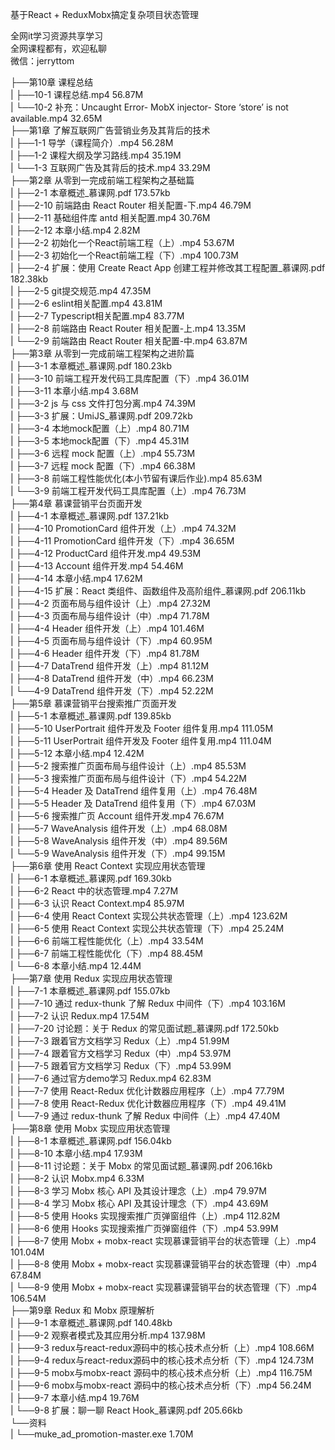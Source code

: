 基于React + ReduxMobx搞定复杂项目状态管理

全网it学习资源共享学习<br>全网课程都有，欢迎私聊<br>微信：jerryttom<br>

├──第10章 课程总结<br> | ├──10-1 课程总结.mp4 56.87M<br> | └──10-2 补充：Uncaught Error- MobX injector- Store ‘store’ is not available.mp4 32.65M<br> ├──第1章 了解互联网广告营销业务及其背后的技术<br> | ├──1-1 导学（课程简介）.mp4 56.28M<br> | ├──1-2 课程大纲及学习路线.mp4 35.19M<br> | └──1-3 互联网广告及其背后的技术.mp4 33.29M<br> ├──第2章 从零到一完成前端工程架构之基础篇<br> | ├──2-1 本章概述_慕课网.pdf 173.57kb<br> | ├──2-10 前端路由 React Router 相关配置-下.mp4 46.79M<br> | ├──2-11 基础组件库 antd 相关配置.mp4 30.76M<br> | ├──2-12 本章小结.mp4 2.82M<br> | ├──2-2 初始化一个React前端工程（上）.mp4 53.67M<br> | ├──2-3 初始化一个React前端工程（下）.mp4 100.73M<br> | ├──2-4 扩展：使用 Create React App 创建工程并修改其工程配置_慕课网.pdf 182.38kb<br> | ├──2-5 git提交规范.mp4 47.35M<br> | ├──2-6 eslint相关配置.mp4 43.81M<br> | ├──2-7 Typescript相关配置.mp4 83.77M<br> | ├──2-8 前端路由 React Router 相关配置-上.mp4 13.35M<br> | └──2-9 前端路由 React Router 相关配置-中.mp4 63.87M<br> ├──第3章 从零到一完成前端工程架构之进阶篇<br> | ├──3-1 本章概述_慕课网.pdf 180.23kb<br> | ├──3-10 前端工程开发代码工具库配置（下）.mp4 36.01M<br> | ├──3-11 本章小结.mp4 3.68M<br> | ├──3-2 js 与 css 文件打包分离.mp4 74.39M<br> | ├──3-3 扩展：UmiJS_慕课网.pdf 209.72kb<br> | ├──3-4 本地mock配置（上）.mp4 80.71M<br> | ├──3-5 本地mock配置（下）.mp4 45.31M<br> | ├──3-6 远程 mock 配置（上）.mp4 55.73M<br> | ├──3-7 远程 mock 配置（下）.mp4 66.38M<br> | ├──3-8 前端工程性能优化(本小节留有课后作业).mp4 85.63M<br> | └──3-9 前端工程开发代码工具库配置（上）.mp4 76.73M<br> ├──第4章 慕课营销平台页面开发<br> | ├──4-1 本章概述_慕课网.pdf 137.21kb<br> | ├──4-10 PromotionCard 组件开发（上）.mp4 74.32M<br> | ├──4-11 PromotionCard 组件开发（下）.mp4 36.65M<br> | ├──4-12 ProductCard 组件开发.mp4 49.53M<br> | ├──4-13 Account 组件开发.mp4 54.46M<br> | ├──4-14 本章小结.mp4 17.62M<br> | ├──4-15 扩展：React 类组件、函数组件及高阶组件_慕课网.pdf 206.11kb<br> | ├──4-2 页面布局与组件设计（上）.mp4 27.32M<br> | ├──4-3 页面布局与组件设计（中）.mp4 71.78M<br> | ├──4-4 Header 组件开发（上）.mp4 101.46M<br> | ├──4-5 页面布局与组件设计（下）.mp4 60.95M<br> | ├──4-6 Header 组件开发（下）.mp4 81.78M<br> | ├──4-7 DataTrend 组件开发（上）.mp4 81.12M<br> | ├──4-8 DataTrend 组件开发（中）.mp4 66.23M<br> | └──4-9 DataTrend 组件开发（下）.mp4 52.22M<br> ├──第5章 慕课营销平台搜索推广页面开发<br> | ├──5-1 本章概述_慕课网.pdf 139.85kb<br> | ├──5-10 UserPortrait 组件开发及 Footer 组件复用.mp4 111.05M<br> | ├──5-11 UserPortrait 组件开发及 Footer 组件复用.mp4 111.04M<br> | ├──5-12 本章小结.mp4 12.42M<br> | ├──5-2 搜索推广页面布局与组件设计（上）.mp4 85.53M<br> | ├──5-3 搜索推广页面布局与组件设计（下）.mp4 54.22M<br> | ├──5-4 Header 及 DataTrend 组件复用（上）.mp4 76.48M<br> | ├──5-5 Header 及 DataTrend 组件复用（下）.mp4 67.03M<br> | ├──5-6 搜索推广页 Account 组件开发.mp4 76.67M<br> | ├──5-7 WaveAnalysis 组件开发（上）.mp4 68.08M<br> | ├──5-8 WaveAnalysis 组件开发（中）.mp4 89.56M<br> | └──5-9 WaveAnalysis 组件开发（下）.mp4 99.15M<br> ├──第6章 使用 React Context 实现应用状态管理<br> | ├──6-1 本章概述_慕课网.pdf 169.30kb<br> | ├──6-2 React 中的状态管理.mp4 7.27M<br> | ├──6-3 认识 React Context.mp4 85.97M<br> | ├──6-4 使用 React Context 实现公共状态管理（上）.mp4 123.62M<br> | ├──6-5 使用 React Context 实现公共状态管理（下）.mp4 25.24M<br> | ├──6-6 前端工程性能优化（上）.mp4 33.54M<br> | ├──6-7 前端工程性能优化（下）.mp4 88.45M<br> | └──6-8 本章小结.mp4 12.44M<br> ├──第7章 使用 Redux 实现应用状态管理<br> | ├──7-1 本章概述_慕课网.pdf 155.07kb<br> | ├──7-10 通过 redux-thunk 了解 Redux 中间件（下）.mp4 103.16M<br> | ├──7-2 认识 Redux.mp4 17.54M<br> | ├──7-20 讨论题：关于 Redux 的常见面试题_慕课网.pdf 172.50kb<br> | ├──7-3 跟着官方文档学习 Redux（上）.mp4 51.99M<br> | ├──7-4 跟着官方文档学习 Redux（中）.mp4 53.97M<br> | ├──7-5 跟着官方文档学习 Redux（下）.mp4 53.99M<br> | ├──7-6 通过官方demo学习 Redux.mp4 62.83M<br> | ├──7-7 使用 React-Redux 优化计数器应用程序（上）.mp4 77.79M<br> | ├──7-8 使用 React-Redux 优化计数器应用程序（下）.mp4 49.41M<br> | └──7-9 通过 redux-thunk 了解 Redux 中间件（上）.mp4 47.40M<br> ├──第8章 使用 Mobx 实现应用状态管理<br> | ├──8-1 本章概述_慕课网.pdf 156.04kb<br> | ├──8-10 本章小结.mp4 17.93M<br> | ├──8-11 讨论题：关于 Mobx 的常见面试题_慕课网.pdf 206.16kb<br> | ├──8-2 认识 Mobx.mp4 6.33M<br> | ├──8-3 学习 Mobx 核心 API 及其设计理念（上）.mp4 79.97M<br> | ├──8-4 学习 Mobx 核心 API 及其设计理念（下）.mp4 43.69M<br> | ├──8-5 使用 Hooks 实现搜索推广页弹窗组件（上）.mp4 112.82M<br> | ├──8-6 使用 Hooks 实现搜索推广页弹窗组件（下）.mp4 53.99M<br> | ├──8-7 使用 Mobx + mobx-react 实现慕课营销平台的状态管理（上）.mp4 101.04M<br> | ├──8-8 使用 Mobx + mobx-react 实现慕课营销平台的状态管理（中）.mp4 67.84M<br> | └──8-9 使用 Mobx + mobx-react 实现慕课营销平台的状态管理（下）.mp4 106.54M<br> ├──第9章 Redux 和 Mobx 原理解析<br> | ├──9-1 本章概述_慕课网.pdf 140.48kb<br> | ├──9-2 观察者模式及其应用分析.mp4 137.98M<br> | ├──9-3 redux与react-redux源码中的核心技术点分析（上）.mp4 108.66M<br> | ├──9-4 redux与react-redux源码中的核心技术点分析（下）.mp4 124.73M<br> | ├──9-5 mobx与mobx-react 源码中的核心技术点分析（上）.mp4 116.75M<br> | ├──9-6 mobx与mobx-react 源码中的核心技术点分析（下）.mp4 56.24M<br> | ├──9-7 本章小结.mp4 19.76M<br> | └──9-8 扩展：聊一聊 React Hook_慕课网.pdf 205.66kb<br> └──资料<br> | └──muke_ad_promotion-master.exe 1.70M